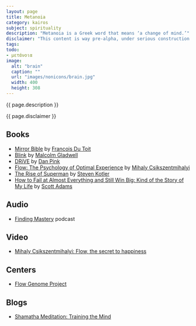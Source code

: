 ```yaml
---
layout: page
title: Metanoia
category: kairos
subject: spirituality
description: "Metanoia is a Greek word that means ‘a change of mind.’"
disclaimer: "This content is way pre-alpha, under serious construction. It is a chaotic mess of details that I want to organize and clarify and shape into something that creates value and tells a story. (Soon, hopefully!)"
tags:
todo:
- μετάνοια
image:
  alt: "brain"
  caption: ""
  url: "images/nonicons/brain.jpg"
  width: 400
  height: 308
---
```


{{ page.description }}

{{ page.disclaimer }}

Books
-----
* [Mirror Bible](http://www.mirrorbible.com/) by [Francois Du Toit](https://mobile.twitter.com/francoislydia)
* [Blink](http://gladwell.com/blink/) by [Malcolm Gladwell](https://mobile.twitter.com/Gladwell)
* [DRiVE](http://www.danpink.com/books/drive/) by [Dan Pink](https://mobile.twitter.com/danielpink)
* [Flow: The Psychology of Optimal Experience]() by [Mihaly Csikszentmihalyi]()
* [The Rise of Superman](http://riseofsuperman.com/) by [Steven Kotler](https://mobile.twitter.com/steven_kotler)
* [How to Fail at Almost Everything and Still Win Big: Kind of the Story of My Life](http://amazon.com/d/dp/B00COOFBA4) by [Scott Adams](https://twitter.com/scottadamssays)

Audio
-----
* [Finding Mastery](https://soundcloud.com/findingmastery) podcast

Video
-----
* [Mihaly Csikszentmihalyi: Flow, the secret to happiness](https://www.ted.com/talks/mihaly_csikszentmihalyi_on_flow)

Centers
----
* [Flow Genome Project](http://www.flowgenomeproject.com/)

Blogs
-----
* [Shamatha Meditation: Training the Mind](http://www.lionsroar.com/training-the-mind/)
